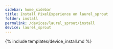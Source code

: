 ```yaml
---
sidebar: home_sidebar
title: Install PixelExperience on laurel_sprout
folder: install
permalink: /devices/laurel_sprout/install
device: laurel_sprout
---
```

{% include templates/device_install.md %}
